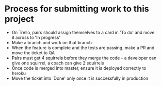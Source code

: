 # Process for submitting work to this project

* On Trello, pairs should assign themselves to a card in 'To do' and move it across to 'In progress'
* Make a branch and work on that branch
* When the feature is complete and the tests are passing, make a PR and move the ticket to QA
* Pairs must get 4 squirrels before they merge the code - a developer can give one squirrel, a coach can give 2 squirrels
* Once code is merged into master, ensure it is deployed correctly to heroku
* Move the ticket into 'Done' only once it is successfully in production
